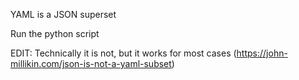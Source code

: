 YAML is a JSON superset

Run the python script

EDIT: Technically it is not, but it works for most cases (https://john-millikin.com/json-is-not-a-yaml-subset)